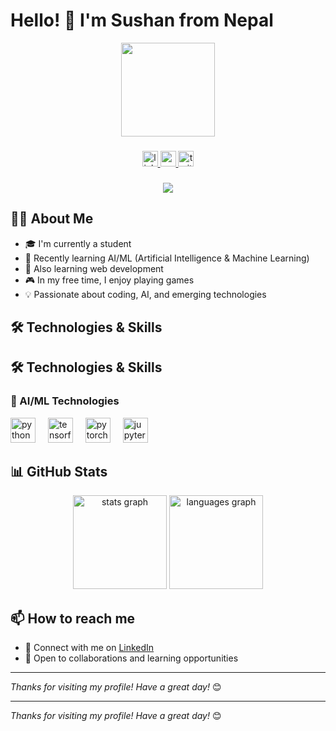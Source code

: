 # Hello! 👋 I'm Sushan from Nepal

<div align="center">
  <img height="150" src="https://media.giphy.com/media/M9gbBd9nbDrOTu1Mqx/giphy.gif"  />
</div>

###

<div align="center">
  <a href="https://www.linkedin.com/in/sushan-shrestha-99714238a/">
    <img src="https://img.shields.io/static/v1?message=LinkedIn&logo=linkedin&label=&color=0077B5&logoColor=white&labelColor=&style=for-the-badge" height="25" alt="linkedin logo" />
  </a>
  <a href="https://www.youtube.com/">
    <img src="https://img.shields.io/static/v1?message=Youtube&logo=youtube&label=&color=FF0000&logoColor=white&labelColor=&style=for-the-badge" height="25" alt="youtube logo" />
  </a>
  <a href="https://twitter.com/">
    <img src="https://img.shields.io/static/v1?message=Twitter&logo=twitter&label=&color=1DA1F2&logoColor=white&labelColor=&style=for-the-badge" height="25" alt="twitter logo" />
  </a>
</div>

###

<div align="center">
  <img src="https://visitor-badge.laobi.icu/badge?page_id=sushan.sushan&"  />
</div>

## 👩‍💻 About Me

- 🎓 I'm currently a student
- 🤖 Recently learning AI/ML (Artificial Intelligence & Machine Learning)
- 🌱 Also learning web development
- 🎮 In my free time, I enjoy playing games
- 💡 Passionate about coding, AI, and emerging technologies

## 🛠️ Technologies & Skills

## 🛠️ Technologies & Skills

### 🤖 AI/ML Technologies
<div align="left">
  <img src="https://cdn.jsdelivr.net/gh/devicons/devicon/icons/python/python-original.svg" height="40" alt="python logo" />
  <img width="12" />
  <img src="https://cdn.jsdelivr.net/gh/devicons/devicon/icons/tensorflow/tensorflow-original.svg" height="40" alt="tensorflow logo" />
  <img width="12" />
  <img src="https://cdn.jsdelivr.net/gh/devicons/devicon/icons/pytorch/pytorch-original.svg" height="40" alt="pytorch logo" />
  <img width="12" />
  <img src="https://cdn.jsdelivr.net/gh/devicons/devicon/icons/jupyter/jupyter-original.svg" height="40" alt="jupyter logo" />
</div>

## 📊 GitHub Stats

<div align="center">
  <img src="https://github-readme-stats.vercel.app/api?username=sushan-shrestha&show_icons=true&theme=dark" height="150" alt="stats graph" />
  <img src="https://github-readme-stats.vercel.app/api/top-langs?username=sushan-shrestha&layout=compact&theme=dark" height="150" alt="languages graph" />
</div>

## 📫 How to reach me

- 📧 Connect with me on [LinkedIn](https://www.linkedin.com/in/sushan-shrestha-99714238a/)
- 💼 Open to collaborations and learning opportunities

---

*Thanks for visiting my profile! Have a great day!* 😊

---

*Thanks for visiting my profile! Have a great day!* 😊
